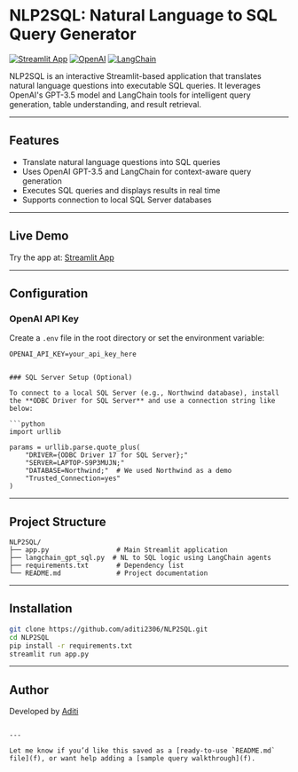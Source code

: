 
# NLP2SQL: Natural Language to SQL Query Generator

[![Streamlit App](https://img.shields.io/badge/Streamlit-LiveApp-ff4b4b?logo=streamlit)](https://aditi2306-nlp2sql-app-r0bk17.streamlit.app/)
[![OpenAI](https://img.shields.io/badge/OpenAI-GPT3.5-10a37f?logo=openai)](https://platform.openai.com/)
[![LangChain](https://img.shields.io/badge/LangChain-Integrated-blueviolet)](https://www.langchain.com/)

NLP2SQL is an interactive Streamlit-based application that translates natural language questions into executable SQL queries. It leverages OpenAI's GPT-3.5 model and LangChain tools for intelligent query generation, table understanding, and result retrieval.

---

## Features

- Translate natural language questions into SQL queries
- Uses OpenAI GPT-3.5 and LangChain for context-aware query generation
- Executes SQL queries and displays results in real time
- Supports connection to local SQL Server databases

---

## Live Demo

Try the app at: [Streamlit App](https://aditi2306-nlp2sql-app-r0bk17.streamlit.app/)

---

## Configuration

### OpenAI API Key

Create a `.env` file in the root directory or set the environment variable:

```env
OPENAI_API_KEY=your_api_key_here


### SQL Server Setup (Optional)

To connect to a local SQL Server (e.g., Northwind database), install the **ODBC Driver for SQL Server** and use a connection string like below:

```python
import urllib

params = urllib.parse.quote_plus(
    "DRIVER={ODBC Driver 17 for SQL Server};"
    "SERVER=LAPTOP-S9P3MUJN;"
    "DATABASE=Northwind;"  # We used Northwind as a demo
    "Trusted_Connection=yes"
)
```

---

## Project Structure

```
NLP2SQL/
├── app.py                 # Main Streamlit application
├── langchain_gpt_sql.py  # NL to SQL logic using LangChain agents
├── requirements.txt       # Dependency list
└── README.md              # Project documentation
```

---

## Installation

```bash
git clone https://github.com/aditi2306/NLP2SQL.git
cd NLP2SQL
pip install -r requirements.txt
streamlit run app.py
```

---

## Author

Developed by [Aditi](https://github.com/aditi2306)

```

---

Let me know if you’d like this saved as a [ready-to-use `README.md` file](f), or want help adding a [sample query walkthrough](f).
```
